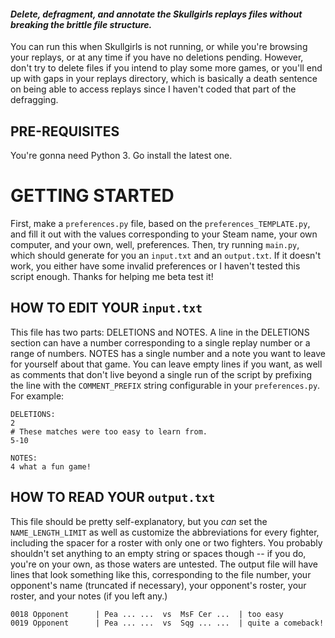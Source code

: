 #### _Delete, defragment, and annotate the Skullgirls replays files without breaking the brittle file structure._
You can run this when Skullgirls is not running, or while you're browsing your replays, or at any time if you have no deletions pending. However, don't try to delete files if you intend to play some more games, or you'll end up with gaps in your replays directory, which is basically a death sentence on being able to access replays since I haven't coded that part of the defragging.

## PRE-REQUISITES
You're gonna need Python 3.  Go install the latest one.

# GETTING STARTED
First, make a `preferences.py` file, based on the `preferences_TEMPLATE.py`, and fill it out with the values corresponding to your Steam name, your own computer, and your own, well, preferences.
Then, try running `main.py`, which should generate for you an `input.txt` and an `output.txt`.  If it doesn't work, you either have some invalid preferences or I haven't tested this script enough.  Thanks for helping me beta test it!

## HOW TO EDIT YOUR `input.txt`
This file has two parts: DELETIONS and NOTES.  A line in the DELETIONS section can have a number corresponding to a single replay number or a range of numbers.  NOTES has a single number and a note you want to leave for yourself about that game.  You can leave empty lines if you want, as well as comments that don't live beyond a single run of the script by prefixing the line with the `COMMENT_PREFIX` string configurable in your `preferences.py`.  For example:
```
DELETIONS:
2
# These matches were too easy to learn from.
5-10

NOTES:
4 what a fun game!
```

## HOW TO READ YOUR `output.txt`
This file should be pretty self-explanatory, but you _can_ set the `NAME_LENGTH_LIMIT` as well as customize the abbreviations for every fighter, including the spacer for a roster with only one or two fighters.  You probably shouldn't set anything to an empty string or spaces though -- if you do, you're on your own, as those waters are untested.  The output file will have lines that look something like this, corresponding to the file number, your opponent's name (truncated if necessary), your opponent's roster, your roster, and your notes (if you left any.)
```
0018 Opponent      | Pea ... ...  vs  MsF Cer ...  | too easy
0019 Opponent      | Pea ... ...  vs  Sqg ... ...  | quite a comeback!
```
